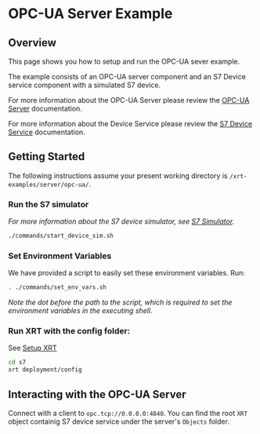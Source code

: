 # OPC-UA Server Example

## Overview

This page shows you how to setup and run the OPC-UA sever example.

The example consists of an OPC-UA server component and an S7 Device service component with a simulated S7 device.

For more information about the OPC-UA Server please review the [OPC-UA Server](https://docs.iotechsys.com/edge-xrt21/server-components/opc-ua-server-component.html) documentation.

For more information about the Device Service please review the [S7 Device Service](https://docs.iotechsys.com/edge-xrt21/device-service-components/s7-device-service-component.html) documentation.

## Getting Started

The following instructions assume your present working directory is `/xrt-examples/server/opc-ua/`.

### **Run the S7 simulator**

*For more information about the S7 device simulator, see [S7 Simulator](https://docs.iotechsys.com/edge-xrt20/simulators/s7/overview.html).*

```bash
./commands/start_device_sim.sh
```

### **Set Environment Variables**

We have provided a script to easily set these environment variables. Run:

```bash
. ./commands/set_env_vars.sh
```

*Note the dot before the path to the script, which is required to set the environment variables in the executing shell.*

### **Run XRT with the config folder:**

See [Setup XRT](../interactive-walkthrough/setup-xrt.md)

```bash
cd s7
xrt deployment/config
```

## Interacting with the OPC-UA Server

Connect with a client to `opc.tcp://0.0.0.0:4840`. You can find the root `XRT` object containig S7 device service under the server's `Objects` folder.
